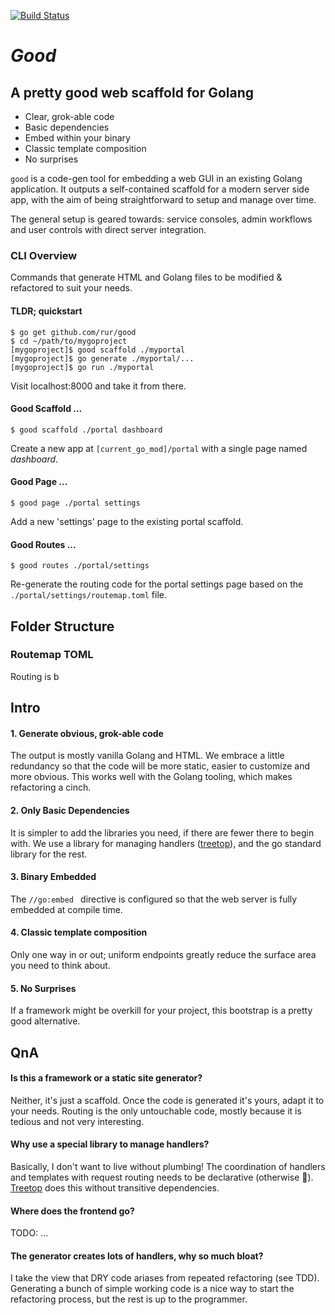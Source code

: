 [![Build Status](https://travis-ci.com/rur/good.svg?token=ghq4t9FLdVA8tqkRUMoY&branch=main)](https://travis-ci.com/rur/good)

# _Good_

## A pretty good web scaffold for Golang

- Clear, grok-able code
- Basic dependencies
- Embed within your binary
- Classic template composition
- No surprises

`good` is a code-gen tool for embedding a web GUI in an existing Golang application.
It outputs a self-contained scaffold for a modern server side app, with the aim of being
straightforward to setup and manage over time.

The general setup is geared towards: service consoles, admin workflows
and user controls with direct server integration.

### CLI Overview

Commands that generate HTML and Golang files to be modified & refactored to suit your needs.

#### TLDR; quickstart

    $ go get github.com/rur/good
    $ cd ~/path/to/mygoproject
    [mygoproject]$ good scaffold ./myportal
    [mygoproject]$ go generate ./myportal/...
    [mygoproject]$ go run ./myportal

Visit localhost:8000 and take it from there.

#### Good Scaffold ...

    $ good scaffold ./portal dashboard

Create a new app at `[current_go_mod]/portal` with a single page named _dashboard_.

#### Good Page ...

    $ good page ./portal settings

Add a new 'settings' page to the existing portal scaffold.

#### Good Routes ...

    $ good routes ./portal/settings

Re-generate the routing code for the portal settings page based on the
`./portal/settings/routemap.toml` file.

## Folder Structure

### Routemap TOML

Routing is b

## Intro

#### 1. Generate obvious, grok-able code

The output is mostly vanilla Golang and HTML. We embrace a little redundancy
so that the code will be more static, easier to customize and more obvious. This works
well with the Golang tooling, which makes refactoring a cinch.

#### 2. Only Basic Dependencies

It is simpler to add the libraries you need, if there are fewer there to begin with.
We use a library for managing handlers ([treetop](https://github.com/rur/treetop)), and the go
standard library for the rest.

#### 3. Binary Embedded

The `//go:embed ` directive is configured so that the web server is fully embedded at compile time.

#### 4. Classic template composition

Only one way in or out; uniform endpoints greatly reduce the surface area you need to think about.

#### 5. No Surprises

If a framework might be overkill for your project, this bootstrap is a pretty good alternative.

## QnA

#### Is this a framework or a static site generator?

Neither, it's just a scaffold. Once the code is generated it's yours, adapt it to your needs.
Routing is the only untouchable code, mostly because it is tedious and not very interesting.

#### Why use a special library to manage handlers?

Basically, I don't want to live without plumbing! The coordination of handlers and templates with
request routing needs to be declarative (otherwise 🤯). [Treetop](https://github.com/rur/treetop)
does this without transitive dependencies.

#### Where does the frontend go?

TODO: ...

#### The generator creates lots of handlers, why so much bloat?

I take the view that DRY code ariases from repeated refactoring (see TDD).
Generating a bunch of simple working code is a nice way to start the refactoring process,
but the rest is up to the programmer.
